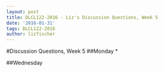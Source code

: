 ```yaml
---
layout: post
title: DLCL122-2016 - Liz's Discussion Questions, Week 5
date: '2016-01-31'
tags: DLCL122-2016
author: lizfischer
---
```


#Discussion Questions, Week 5
##Monday
* 

##Wednesday
